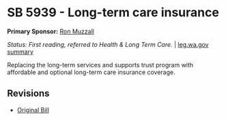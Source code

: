 # SB 5939 - Long-term care insurance
**Primary Sponsor:** [Ron Muzzall](/person/leg/muzzall_ro.md)

*Status: First reading, referred to Health & Long Term Care.* | [leg.wa.gov summary](https://app.leg.wa.gov/billsummary?BillNumber=5939&Year=2021)

Replacing the long-term services and supports trust program with affordable and optional long-term care insurance coverage.

## Revisions
* [Original Bill](1/)